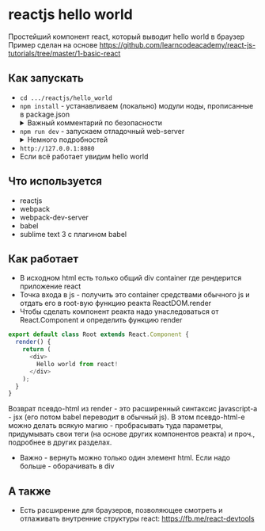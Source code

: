 # reactjs hello world
Простейший компонент react, который выводит hello world в браузер
Пример сделан на основе https://github.com/learncodeacademy/react-js-tutorials/tree/master/1-basic-react

## Как запускать
* `cd .../reactjs/hello_world`
* `npm install` - устанавливаем (локально) модули ноды, прописанные в package.json <details><summary>Важный комментарий по безопасности</summary>npm - умная штука, при установке модулей, она проверяет, есть ли известные уязвимости в этих модулях. Когда я ставил модули, она мне написала `found 4 vulnerabilities`  и предложила сделать `npm audit`, в котором написала об этих уязвимостях и даже приложила ссылку на их описание у себя на сайте. Там же она предложила пофиксить - установить более свежие версии. В общем, респект. </details>
* `npm run dev` - запускаем отладочный web-server <details><summary>Немного подробностей</summary>Это алиас на скирпт прописанный в package.json. Фактически там выполняется `webpack-dev-server --content-base src --inline --hot`. Запускается простой http-server отдающий директорию src и webpack в режиме watch. Флаги --inline --hot делают так, что на странице в браузере появляется вебсокет, который слушает сервер и перезагружает страницу в случае изменений исходных файлов. Удобно, чтобы каждый раз не тыкать F5 в браузере. На диске не будет собранного build.js - он в памяти сервера.</details> 
* `http://127.0.0.1:8080`
* Если всё работает увидим hello world

## Что используется
* reactjs
* webpack
* webpack-dev-server
* babel
* sublime text 3 с плагином babel

## Как работает
* В исходном html есть только общий div container где рендерится приложение react
* Точка входа в js - получить это container средствами обычного js и отдать его в root-вую функцию реакта ReactDOM.render
* Чтобы сделать компонент реакта надо унаследоваться от React.Component и определить функцию render
```js
export default class Root extends React.Component {
  render() {
    return (
      <div>
      	Hello world from react!
      </div>
    );
  }
}
```
Возврат псевдо-html из render - это расширенный синтаксис javascript-а - jsx (его потом babel переводит в обычный js).  В этом псевдо-html-е можно делать всякую магию - пробрасывать туда параметры, придумывать свои теги (на основе других компонентов реакта) и проч., подробнее в других разделах.

* Важно - вернуть можно только один элемент html. Если надо больше - оборачивать в div

## А также
* Есть расширение для браузеров, позволяющее смотреть и отлаживать внутренние структуры react: https://fb.me/react-devtools

